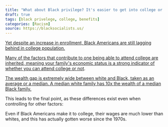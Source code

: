 ```yaml
---
title: "What about Black privilege? It's easier to get into college or get financial aid if you're Black. You get more benefits if you're Black."
draft: true
tags: [black privelege, college, benefits]
categories: [Racism]
source: https://blacksocialists.us/
---
```


[Yet despite an increase in enrollment, Black Americans are still lagging behind in college population.](https://nces.ed.gov/programs/coe/pdf/coe_cpb.pdf)  
  
[Many of the factors that contribute to one being able to attend college are inherited, meaning your family's economic status is a strong indicator of whether you can attend college or not](https://www.stlouisfed.org/household-financial-stability/the-demographics-of-wealth/the-financial-returns-from-college-across-generations).  
  
[The wealth gap is extremely wide between white and Black, taken as an average or a median. A median white family has 10x the wealth of a median Black family.](https://www.epi.org/blog/racial-gaps-in-wages-wealth-and-more-a-quick-recap/)  
  
This leads to the final point, as these differences exist even when controlling for other factors:  
  
Even if Black Americans make it to college, their wages are much lower than whites, and this has actually gotten worse since the 1970s.

